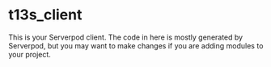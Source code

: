 # t13s_client

This is your Serverpod client. The code in here is mostly generated by
Serverpod, but you may want to make changes if you are adding modules to your
project.

